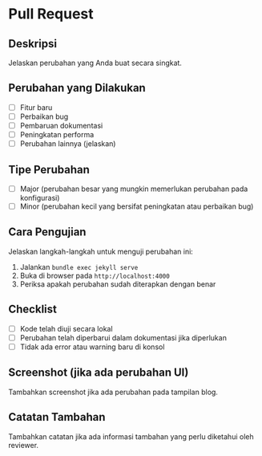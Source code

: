 # Pull Request

## Deskripsi
Jelaskan perubahan yang Anda buat secara singkat.

## Perubahan yang Dilakukan
- [ ] Fitur baru
- [ ] Perbaikan bug
- [ ] Pembaruan dokumentasi
- [ ] Peningkatan performa
- [ ] Perubahan lainnya (jelaskan)

## Tipe Perubahan
- [ ] Major (perubahan besar yang mungkin memerlukan perubahan pada konfigurasi)
- [ ] Minor (perubahan kecil yang bersifat peningkatan atau perbaikan bug)

## Cara Pengujian
Jelaskan langkah-langkah untuk menguji perubahan ini:
1. Jalankan `bundle exec jekyll serve`
2. Buka di browser pada `http://localhost:4000`
3. Periksa apakah perubahan sudah diterapkan dengan benar

## Checklist
- [ ] Kode telah diuji secara lokal
- [ ] Perubahan telah diperbarui dalam dokumentasi jika diperlukan
- [ ] Tidak ada error atau warning baru di konsol

## Screenshot (jika ada perubahan UI)
Tambahkan screenshot jika ada perubahan pada tampilan blog.

## Catatan Tambahan
Tambahkan catatan jika ada informasi tambahan yang perlu diketahui oleh reviewer.
